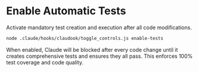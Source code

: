 # Enable Automatic Tests

Activate mandatory test creation and execution after all code modifications.

```bash
node .claude/hooks/claudook/toggle_controls.js enable-tests
```

When enabled, Claude will be blocked after every code change until it creates comprehensive tests and ensures they all pass. This enforces 100% test coverage and code quality.
